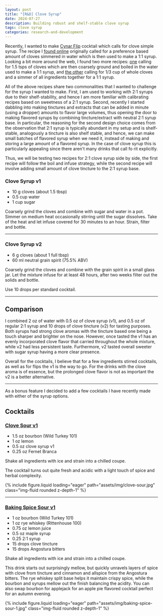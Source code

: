 ```yaml
---
layout: post
title: "[R&D] Clove Syrup"
date: 2024-07-27
description: Building robust and shelf-stable clove syrup
tags: clove syrup
categories: research-and-development 
---
```


Recently, I wanted to make [Cynar Flip](cocktails/cocktail-recipes/cynar-flip) cocktail which calls for clove simple syrup. The recipe I [found online](https://www.liquor.com/recipes/cynar-flip/) originally called for a preference based amount of cloves simmered in water which is then used to make a 1:1 syrup. Looking a bit more around the web, I found two more recipes: [one](https://www.foodandwine.com/recipes/clove-syrup) calling for 1.5 tsps of cloves which are then coarsely ground and boiled in the water used to make a 1:1 syrup, and [the other](https://imbibemagazine.com/recipe/clove-syrup-recipe/) calling for 1/3 cup of whole cloves and a simmer of all ingredients together for a 1:1 syrup. 

All of the above recipes share two commonalities that I wanted to challenge for the syrup I wanted to make. First, I am used to working with 2:1 syrups due to their shelf-stability, and hence I am more familiar with calibrating recipes based on sweetness of a 2:1 syrup. Second, recently I started dabbling into making tinctures and extracts that can be added in minute (using a dropper) amounts to flavor large volumes, thus opening the door to making flavored syrups by combining tincture/extract with neutral 2:1 syrup base. In particular, the reasoning for the second design choice comes from the observation that 2:1 syrup is typically abundant in my setup and is shelf-stable, analogously a tincture is also shelf stable, and hence, we can make small batches of flavored syrup when we need it, instead of making and storing a large amount of a flavored syrup. In the case of clove syrup this is particularly appealing since there aren't many drinks that call fo rit explicitly.

Thus, we will be testing two recipes for 2:1 clove syrup side by side, the first recipe will follow the boil and infuse strategy, while the second recipe will involve adding small amount of clove tincture to the 2:1 syrup base.

### Clove Syrup v1

* 10 g cloves (about 1.5 tbsp)
* 0.5 cup water
* 1 cup sugar

Coarsely grind the cloves and combine with sugar and water in a pot. Simmer on medium heat occasionally stirring until the sugar dissolves. Take of the heat and let infuse covered for 30 minutes to an hour. Strain, filter and bottle.

---

### Clove Syrup v2

* 6 g cloves (about 1 full tbsp)
* 60 ml neutral grain spirit (75.5% ABV)

Coarsely grind the cloves and combine with the grain spirit in a small glass jar. Let the mixture infuse for at least 48 hours, after two weeks filter out the solids and bottle. 

Use 10 drops per standard cocktail.

---

## Comparison

I combined 2 oz of water with 0.5 oz of clove syrup (v1), and 0.5 oz of regular 2:1 syrup and 10 drops of clove tincture (v2) for tasting purposes. Both syrups had strong clove aromas with the tincture based one being a touch sharper and brighter on the nose. However, once tasted the v1 has an evenly incorporated clove flavor that carried throughout the whole mixture, while v2 had less persistent taste. Furthermore, v2 tasted overall sweeter with sugar syrup having a more clear presence. 

Overall for the cocktails, I believe that for a few ingredients stirred cocktails, as well as for flips the v1 is the way to go. For the drinks with the clove aroma is of essence, but the prolonged clove flavor is not as important the v2 is a better alternative.

---

As a bonus feature I decided to add a few cocktails I have recently made with either of the syrup options.

## Cocktails

### [Clove Sour v1](/cocktails/cocktail-recipes/clove-sour)

* 1.5 oz bourbon (Wild Turkey 101)
* 1 oz lemon
* 0.5 oz clove syrup v1
* 0.25 oz Fernet Branca

Shake all ingredients with ice and strain into a chilled coupe.

The cocktail turns out quite fresh and acidic with a light touch of spice and herbal complexity. 

{% include figure.liquid loading="eager" path="assets/img/clove-sour.jpg" class="img-fluid rounded z-depth-1" %}

---

### [Baking Spice Sour v1](/cocktails/cocktail-recipes/baking-spice-sour)

* 1 oz bourbon (Wild Turkey 101)
* 1 oz rye whiskey (Rittenhouse 100)
* 0.75 oz lemon juice
* 0.5 oz maple syrup
* 0.25 2:1 syrup
* 15 drops clove tincture
* 15 drops Angostura bitters

Shake all ingredients with ice and strain into a chilled coupe.

This drink starts out surprisingly mellow, but quickly unravels layers of spice with clove from tincture and cinnamon and allspice from the Angostura bitters. The rye whiskey split base helps it maintain crispy spice, while the bourbon and syrups mellow out the finish balancing the acidity. You can also swap bourbon for applejack for an apple pie flavored cocktail perfect for an autumn evening.

{% include figure.liquid loading="eager" path="assets/img/baking-spice-sour-1.jpg" class="img-fluid rounded z-depth-1" %}
